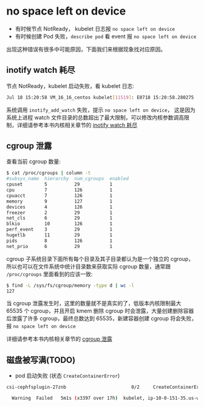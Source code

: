 # no space left on device

- 有时候节点 NotReady， kubelet 日志报 `no space left on device`
- 有时候创建 Pod 失败，`describe pod` 看 event 报 `no space left on device`

出现这种错误有很多中可能原因，下面我们来根据现象找对应原因。

## inotify watch 耗尽

节点 NotReady，kubelet 启动失败，看 kubelet 日志:

``` bash
Jul 18 15:20:58 VM_16_16_centos kubelet[11519]: E0718 15:20:58.280275   11519 raw.go:140] Failed to watch directory "/sys/fs/cgroup/memory/kubepods": inotify_add_watch /sys/fs/cgroup/memory/kubepods/burstable/pod926b7ff4-7bff-11e8-945b-52540048533c/6e85761a30707b43ed874e0140f58839618285fc90717153b3cbe7f91629ef5a: no space left on device
```

系统调用 `inotify_add_watch` 失败，提示 `no space left on device`， 这是因为系统上进程 watch 文件目录的总数超出了最大限制，可以修改内核参数调高限制，详细请参考本书内核相关章节的 [inotify watch 耗尽](../linux-faq/runnig-out-of-inotify-watches.html)

## cgroup 泄露

查看当前 cgroup 数量:

``` bash
$ cat /proc/cgroups | column -t
#subsys_name  hierarchy  num_cgroups  enabled
cpuset        5          29           1
cpu           7          126          1
cpuacct       7          126          1
memory        9          127          1
devices       4          126          1
freezer       2          29           1
net_cls       6          29           1
blkio         10         126          1
perf_event    3          29           1
hugetlb       11         29           1
pids          8          126          1
net_prio      6          29           1
```

cgroup 子系统目录下面所有每个目录及其子目录都认为是一个独立的 cgroup，所以也可以在文件系统中统计目录数来获取实际 cgroup 数量，通常跟 `/proc/cgroups` 里面看到的应该一致:

``` bash
$ find -L /sys/fs/cgroup/memory -type d | wc -l
127
```

当 cgroup 泄露发生时，这里的数量就不是真实的了，低版本内核限制最大 65535 个 cgroup，并且开启 kmem 删除 cgroup 时会泄露，大量创建删除容器后泄露了许多 cgroup，最终总数达到 65535，新建容器创建 cgroup 将会失败，报 `no space left on device`

详细请参考本书内核相关章节的 [cgroup 泄露](../kernel/cgroup-leaking.html)

## 磁盘被写满(TODO)

- pod 启动失败 (状态 `CreateContainerError`)

``` bash
csi-cephfsplugin-27znb                        0/2     CreateContainerError   167        17h
```

``` bash
  Warning  Failed   5m1s (x3397 over 17h)  kubelet, ip-10-0-151-35.us-west-2.compute.internal  (combined from similar events): Error: container create failed: container_linux.go:336: starting container process caused "process_linux.go:399: container init caused \"rootfs_linux.go:58: mounting \\\"/sys\\\" to rootfs \\\"/var/lib/containers/storage/overlay/051e985771cc69f3f699895a1dada9ef6483e912b46a99e004af7bb4852183eb/merged\\\" at \\\"/var/lib/containers/storage/overlay/051e985771cc69f3f699895a1dada9ef6483e912b46a99e004af7bb4852183eb/merged/sys\\\" caused \\\"no space left on device\\\"\""
```